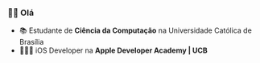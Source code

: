 ### 👋🏽 Olá

- 📚 Estudante de **Ciência da Computação** na Universidade Católica de Brasília
- 👨🏽‍💻 iOS Developer na **Apple Developer Academy | UCB**

<!--
**Joh-camacho/Joh-camacho** is a ✨ _special_ ✨ repository because its `README.md` (this file) appears on your GitHub profile.

Here are some ideas to get you started:

- 🔭 I’m currently working on ...
- 🌱 I’m currently learning ...
- 👯 I’m looking to collaborate on ...
- 🤔 I’m looking for help with ...
- 💬 Ask me about ...
- 📫 How to reach me: ...
- 😄 Pronouns: ...
- ⚡ Fun fact: ...
-->
